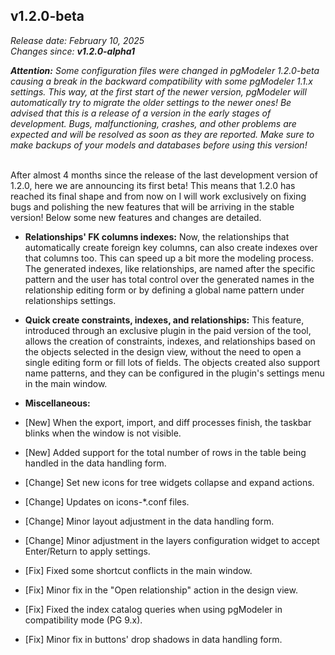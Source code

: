 v1.2.0-beta
------
<em>Release date: February 10, 2025</em><br/>
<em>Changes since: <strong>v1.2.0-alpha1</strong></em><br/>

<em><strong>Attention:</strong> Some configuration files were changed in pgModeler 1.2.0-beta causing a break in the backward compatibility with some pgModeler 1.1.x settings. This way, at the first start of the newer version, pgModeler will automatically try to migrate the older settings to the newer ones! Be advised that this is a release of a version in the early stages of development. Bugs, malfunctioning, crashes, and other problems are expected and will be resolved as soon as they are reported. Make sure to make backups of your models and databases before using this version!</em><br/><br/>

After almost 4 months since the release of the last development version of 1.2.0, here we are announcing its first beta! This means that 1.2.0 has reached its final shape and from now on I will work exclusively on fixing bugs and polishing the new features that will be arriving in the stable version! Below some new features and changes are detailed.

* **Relationships' FK columns indexes:** Now, the relationships that automatically create foreign key columns, can also create indexes over that columns too. This can speed up a bit more the modeling process. The generated indexes, like relationships, are named after the specific pattern and the user has total control over the generated names in the relationship editing form or by defining a global name pattern under relationships settings.

* **Quick create constraints, indexes, and relationships:** This feature, introduced through an exclusive plugin in the paid version of the tool, allows the creation of constraints, indexes, and relationships based on the objects selected in the design view, without the need to open a single editing form or fill lots of fields. The objects created also support name patterns, and they can be configured in the plugin's settings menu in the main window.

* **Miscellaneous:**

* [New] When the export, import, and diff processes finish, the taskbar blinks when the window is not visible.
* [New] Added support for the total number of rows in the table being handled in the data handling form.
* [Change] Set new icons for tree widgets collapse and expand actions.
* [Change] Updates on icons-*.conf files.
* [Change] Minor layout adjustment in the data handling form.
* [Change] Minor adjustment in the layers configuration widget to accept Enter/Return to apply settings.
* [Fix] Fixed some shortcut conflicts in the main window.
* [Fix] Minor fix in the "Open relationship" action in the design view.
* [Fix] Fixed the index catalog queries when using pgModeler in compatibility mode (PG 9.x).
* [Fix] Minor fix in buttons' drop shadows in data handling form.
